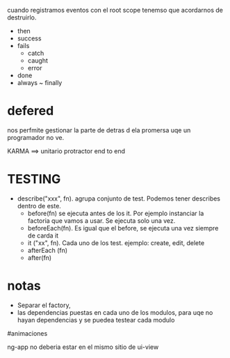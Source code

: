 cuando registramos eventos con el root scope tenemso que acordarnos de destruirlo.


* then
* success
* fails
  * catch
  * caught
  * error
* done
* always ~ finally



# defered

nos perfmite gestionar la parte de detras d ela promersa uqe un programador no ve.



KARMA ==> unitario
protractor  end to end


# TESTING


* describe("xxx", fn). agrupa conjunto de test. Podemos tener describes dentro de este.
  * before(fn) se ejecuta antes de los it. Por ejemplo instanciar la factoria que vamos a usar. Se ejecuta solo una vez.
  * beforeEach(fn). Es igual que el before, se ejecuta una vez siempre de carda it
  * it ("xx", fn). Cada uno de los test. ejemplo: create, edit, delete
  * afterEach (fn)
  * after(fn)



# notas
* Separar el factory,
* las dependencias puestas en cada uno de los modulos, para uqe no hayan dependencias y se puedea testear cada modulo


#animaciones

ng-app no deberia estar en el mismo sitio de ui-view
